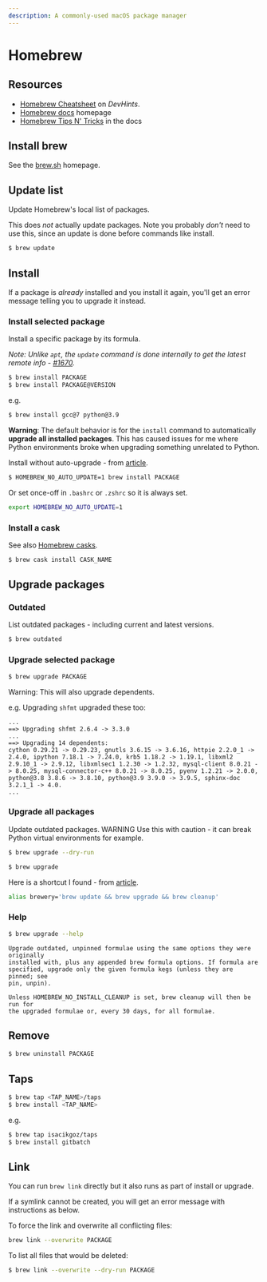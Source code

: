 ```yaml
---
description: A commonly-used macOS package manager
---
```

# Homebrew


## Resources

- [Homebrew Cheatsheet](https://devhints.io/homebrew) on _DevHints_.
- [Homebrew docs](https://docs.brew.sh/) homepage
- [Homebrew Tips N' Tricks](https://docs.brew.sh/Tips-N%27-Tricks) in the docs


## Install brew

See the [brew.sh](https://brew.sh) homepage.


## Update list

Update Homebrew's local list of packages.

This does _not_ actually update packages. Note you probably _don't_ need to use this, since an update is done before commands like install.

```sh
$ brew update
```


## Install

If a package is _already_ installed and you install it again, you'll get an error message telling you to upgrade it instead.

### Install selected package

Install a specific package by its formula.

_Note: Unlike `apt`, the `update` command is done internally to get the latest remote info - [#1670](https://github.com/Homebrew/brew/issues/1670)._

```sh
$ brew install PACKAGE
$ brew install PACKAGE@VERSION
```
e.g.

```sh
$ brew install gcc@7 python@3.9
```

**Warning**: The default behavior is for the `install` command to automatically **upgrade all installed packages**. This has caused issues for me where Python environments broke when upgrading something unrelated to Python.

Install without auto-upgrade - from [article](https://computingforgeeks.com/prevent-homebrew-auto-update-on-macos/).

```sh
$ HOMEBREW_NO_AUTO_UPDATE=1 brew install PACKAGE
```

Or set once-off in `.bashrc` or `.zshrc` so it is always set.

```sh
export HOMEBREW_NO_AUTO_UPDATE=1
```

### Install a cask

See also [Homebrew casks](https://formulae.brew.sh/cask/).

```sh
$ brew cask install CASK_NAME
```


## Upgrade packages

### Outdated

List outdated packages - including current and latest versions.

```sh
$ brew outdated
```

### Upgrade selected package

```sh
$ brew upgrade PACKAGE
```

Warning: This will also upgrade dependents.

e.g. Upgrading `shfmt` upgraded these too:

```
...
==> Upgrading shfmt 2.6.4 -> 3.3.0
...
==> Upgrading 14 dependents:
cython 0.29.21 -> 0.29.23, gnutls 3.6.15 -> 3.6.16, httpie 2.2.0_1 -> 2.4.0, ipython 7.18.1 -> 7.24.0, krb5 1.18.2 -> 1.19.1, libxml2 2.9.10_1 -> 2.9.12, libxmlsec1 1.2.30 -> 1.2.32, mysql-client 8.0.21 -> 8.0.25, mysql-connector-c++ 8.0.21 -> 8.0.25, pyenv 1.2.21 -> 2.0.0, python@3.8 3.8.6 -> 3.8.10, python@3.9 3.9.0 -> 3.9.5, sphinx-doc 3.2.1_1 -> 4.0.
...
```

### Upgrade all packages

Update outdated packages. WARNING Use this with caution - it can break Python virtual environments for example.

```sh
$ brew upgrade --dry-run

$ brew upgrade
```

Here is a shortcut I found - from [article](https://medium.com/@kkostov/how-to-install-node-and-npm-on-macos-using-homebrew-708e2c3877bd ).

```sh
alias brewery='brew update && brew upgrade && brew cleanup'
```

### Help

```sh
$ brew upgrade --help
```
```
Upgrade outdated, unpinned formulae using the same options they were originally
installed with, plus any appended brew formula options. If formula are
specified, upgrade only the given formula kegs (unless they are pinned; see
pin, unpin).

Unless HOMEBREW_NO_INSTALL_CLEANUP is set, brew cleanup will then be run for
the upgraded formulae or, every 30 days, for all formulae.
```


## Remove

```sh
$ brew uninstall PACKAGE
```


## Taps

```sh
$ brew tap <TAP_NAME>/taps
$ brew install <TAP_NAME>
```

e.g.

```sh
$ brew tap isacikgoz/taps
$ brew install gitbatch
```


## Link

You can run `brew link` directly but it also runs as part of install or upgrade.

If a symlink cannot be created, you will get an error message with instructions as below.

To force the link and overwrite all conflicting files:

```sh
brew link --overwrite PACKAGE
```

To list all files that would be deleted:

```sh
$ brew link --overwrite --dry-run PACKAGE
```
  
